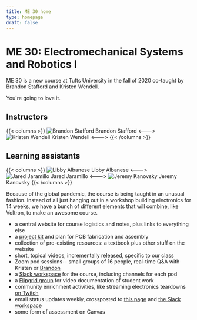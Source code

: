 ```yaml
---
title: ME 30 home
type: homepage
draft: false
---
```


# ME 30: Electromechanical Systems and Robotics I

ME 30 is a new course at Tufts University in the fall of 2020 co-taught by Brandon Stafford and Kristen Wendell.

You're going to love it.

## Instructors

{{< columns >}}
![Brandon Stafford](/img/brandon-stafford.jpg)
Brandon Stafford
<--->
![Kristen Wendell](/img/kristen-wendell.jpg)
Kristen Wendell
<--->
{{< /columns >}}

## Learning assistants

{{< columns >}}
![Libby Albanese](/img/libby-albanese.jpg)
Libby Albanese
<--->
![Jared Jaramillo](/img/jared-jaramillo.jpg)
Jared Jaramillo
<--->
![Jeremy Kanovsky](/img/jeremy-kanovsky.jpg)
Jeremy Kanovsky
{{< /columns >}}


Because of the global pandemic, the course is being taught in an unusual fashion. Instead of all just hanging out in a workshop building electronics for 14 weeks, we have a bunch of different elements that will combine, like Voltron, to make an awesome course.

* a central website for course logistics and notes, plus links to everything else
* a [project kit](/logistics/kit/) and plan for PCB fabrication and assembly
* collection of pre-existing resources: a textbook plus other stuff on the website
* short, topical videos, incrementally released, specific to our class
* Zoom pod sessions-- small groups of 16 people, real-time Q&A with Kristen or [Brandon](https://tufts.zoom.us/my/brandon.of.nolop)
* a [Slack workspace](https://tufts-me30.slack.com) for the course, including channels for each pod
* a [Flipgrid group](https://flipgrid.com/me30) for video documentation of student work
* community enrichment activities, like streaming electronics teardowns [on Twitch](https://www.twitch.tv/radio_polonium_active)
* email status updates weekly, crossposted to [this page](/logistics/weekly-updates/) and [the Slack workspace](https://tufts-me30.slack.com)
* some form of assessment on Canvas
